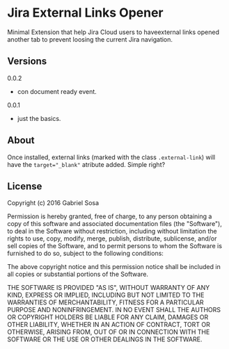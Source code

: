 # Jira External Links Opener


Minimal Extension that help Jira Cloud users to haveexternal links opened another tab to prevent loosing the current Jira navigation.


## Versions

0.0.2
  - con document ready event.

0.0.1
  - just the basics.

## About

Once installed, external links (marked with the class ```.external-link```) will have the ```target="_blank"``` atribute added. Simple right?


## License

Copyright (c) 2016 Gabriel Sosa

Permission is hereby granted, free of charge, to any person obtaining a copy of this software and associated documentation files (the "Software"), to deal in the Software without restriction, including without limitation the rights to use, copy, modify, merge, publish, distribute, sublicense, and/or sell copies of the Software, and to permit persons to whom the Software is furnished to do so, subject to the following conditions:

The above copyright notice and this permission notice shall be included in all copies or substantial portions of the Software.

THE SOFTWARE IS PROVIDED "AS IS", WITHOUT WARRANTY OF ANY KIND, EXPRESS OR IMPLIED, INCLUDING BUT NOT LIMITED TO THE WARRANTIES OF MERCHANTABILITY, FITNESS FOR A PARTICULAR PURPOSE AND NONINFRINGEMENT. IN NO EVENT SHALL THE AUTHORS OR COPYRIGHT HOLDERS BE LIABLE FOR ANY CLAIM, DAMAGES OR OTHER LIABILITY, WHETHER IN AN ACTION OF CONTRACT, TORT OR OTHERWISE, ARISING FROM, OUT OF OR IN CONNECTION WITH THE SOFTWARE OR THE USE OR OTHER DEALINGS IN THE SOFTWARE. 
